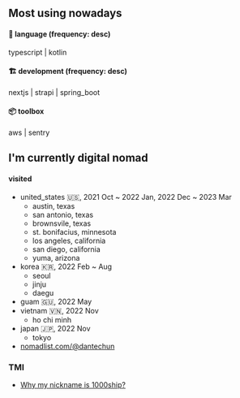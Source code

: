 ## Most using nowadays
#### 💬 language (frequency: desc)
typescript | kotlin
#### 🏗 development (frequency: desc)
nextjs | strapi | spring_boot
#### 📦 toolbox
aws | sentry

## I'm currently digital nomad
#### visited
- united_states 🇺🇸, 2021 Oct ~ 2022 Jan, 2022 Dec ~ 2023 Mar
  - austin, texas
  - san antonio, texas
  - brownsvile, texas
  - st. bonifacius, minnesota
  - los angeles, california
  - san diego, california
  - yuma, arizona
- korea 🇰🇷, 2022 Feb ~ Aug
  - seoul
  - jinju
  - daegu
- guam 🇬🇺, 2022 May
- vietnam 🇻🇳, 2022 Nov
  - ho chi minh
- japan 🇯🇵, 2022 Nov
  - tokyo
- [nomadlist.com/@dantechun](https://nomadlist.com/@dantechun)


### TMI
- [Why my nickname is 1000ship?](why-my-nickname-is-1000ship.md)

